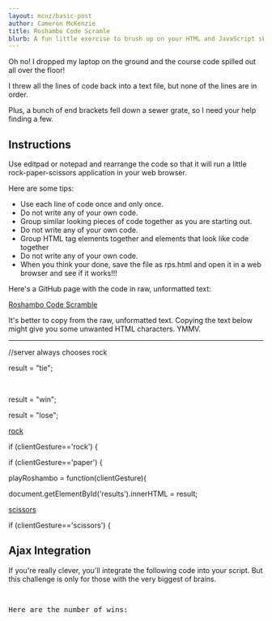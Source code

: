 ```yaml
---
layout: mcnz/basic-post
author: Cameron McKenzie
title: Roshambo Code Scramle
blurb: A fun little exercise to brush up on your HTML and JavaScript skills.
---
```


Oh no! I dropped my laptop on the ground and the course code spilled out all over the floor!

I threw all the lines of code back into a text file, but none of the lines are in order.

Plus, a bunch of end brackets fell down a sewer grate, so I need your help finding a few.

## Instructions

Use editpad or notepad and rearrange the code so that it will run a little rock-paper-scissors application in your web browser.

Here are some tips:

* Use each line of code once and only once.
* Do not write any of your own code.
* Group similar looking pieces of code together as you are starting out.
* Do not write any of your own code.
* Group HTML tag elements together and elements that look like code together
* Do not write any of your own code.
* When you think your done, save the file as rps.html and open it in a web browser and see if it works!!!

Here's a GitHub page with the code in raw, unformatted text:

[Roshambo Code Scramble](https://raw.githubusercontent.com/jheguevara/java101/master/shared_stuff/02%20first%20scramble.txt)

It's better to copy from the raw, unformatted text. Copying the text below might give you some unwanted HTML characters. YMMV.

<hr/>

<p>//server always chooses rock</p>

<p><div id=&quot;results&quot;></div></p>

<p>result = &quot;tie&quot;;</p>

<p><br/></p>

<p><script></p>

<p><a href=&quot;#&quot; onclick=&quot;playRoshambo('paper')&quot;>paper</a></p>

<p></body></p>

<p>Which one will it be?<br/></p>

<p></script></p>

<p>result = &quot;win&quot;;</p>

<p><html></p>

<p>result = &quot;lose&quot;;</p>

<p><a href=&quot;#&quot; onclick=&quot;playRoshambo('rock')&quot;>rock</a></p>

<p>if (clientGesture=='rock') {</p>

<p><head></p>

<p>if (clientGesture=='paper') {</p>

<p></html></p>

<p>playRoshambo = function(clientGesture){</p>

<p></head></p>

<p>document.getElementById('results').innerHTML = result;</p>

<p><body></p>

<p><a href=&quot;#&quot; onclick=&quot;playRoshambo('scissors')&quot;>scissors</a></p>

<p>if (clientGesture=='scissors') {</p>

</hr>

## Ajax Integration

If you're really clever, you'll integrate the following code into your script. But this challenge is only for those with the very biggest of brains.

<pre>

<p>Here are the number of wins: <div id=&quot;wins&quot;></div></p>

<p> <script> let url = &quot;http://100.24.244.253:8080/increasewins&quot;; let ajaxRequest = new XMLHttpRequest();</p>

<p>ajaxRequest.onreadystatechange = function() {  if (this.readyState == 4 &amp;&amp; this.status == 200) {  console.log(this.responseText);  let score = JSON.parse(this.responseText);  document.getElementById(&quot;wins&quot;).innerHTML = score.wins;  } }; ajaxRequest.open(&quot;GET&quot;, url, true); ajaxRequest.send();</p>

<p></script></p>

</pre>




